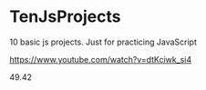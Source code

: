 # TenJsProjects
10 basic js projects. Just for practicing JavaScript

https://www.youtube.com/watch?v=dtKciwk_si4

49.42